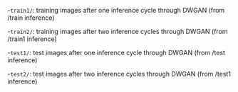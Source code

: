 -`train1/`: training images after one inference cycle through DWGAN (from /train inference)

-`train2/`: training images after two inference cycles through DWGAN (from /train1 inference)

-`test1/`: test images after one inference cycle through DWGAN (from /test inference)

-`test2/`: test images after two inference cycles through DWGAN (from /test1 inference)
